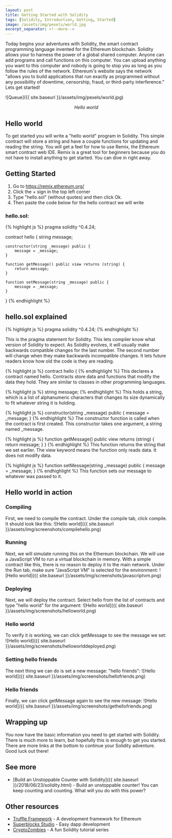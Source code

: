 ```yaml
---
layout: post
title: Getting Started with Solidity
tags: [Solidity, Introduction, Getting, Started]
image: /assets/img/pexels/world.jpg
excerpt_separator: <!--more-->
---
```


Today begins your adventures with Solidity, the smart contract programming language invented for the Ethereum blockchain. Solidity allows your to harness the power of a global shared computer. Anyone can add programs and call functions on this computer. You can upload anything you want to this computer and nobody is going to stop you as long as you follow the rules of the network. Ethereum's website says the network "allows you to build applications that run exactly as programmed without any possibility of downtime, censorship, fraud, or third-party interference." Lets get started!

<!--more-->

![Queue]({{ site.baseurl }}/assets/img/pexels/world.jpg)
<p align="center"><i>Hello world</i></p>

## Hello world
To get started you will write a "hello world" program in Solidity. This simple contract will store a string and have a couple functions for updating and reading the string. You will get a feel for how to use Remix, the Ethereum smart contract web IDE. Remix is a great tool for beginners because you do not have to install anything to get started. You can dive in right away.


## Getting Started

1. Go to https://remix.ethereum.org/
2. Click the + sign in the top left corner
3. Type "hello.sol" (without quotes) and then click Ok.
4. Then paste the code below for the hello contract we will write

### hello.sol:
{% highlight js %}
pragma solidity ^0.4.24;

contract hello {
    string message;
    
    constructor(string _message) public {
        message = _message;
    }
    
    function getMessage() public view returns (string) {
        return message;
    }
    
    function setMessage(string _message) public {
        message = _message;
    }
}
{% endhighlight %}

## hello.sol explained

{% highlight js %}
pragma solidity ^0.4.24;
{% endhighlight %}

This is the pragma statement for Solidity. This lets compiler know what version of Solidity to expect. As Solidity evolves, it will usually make backwards compatible changes for the last number. The second number will change when they make backwards incompatible changes. It lets future readers know how old the code is they are reading.

{% highlight js %}
contract hello {
{% endhighlight %}
This declares a contract named hello. Contracts store data and functions that modify the data they hold. They are similar to classes in other programming languages.

{% highlight js %}
    string message;
{% endhighlight %}
This holds a string, which is a list of alphanumeric characters that changes its size dynamically to fit whatever string it is holding.

{% highlight js %}
    constructor(string _message) public {
        message = _message;
    }
{% endhighlight %}
The constructor function is called when the contract is first created. This constructor takes one argument, a string named _message.


{% highlight js %}
    function getMessage() public view returns (string) {
        return message;
    }
}
{% endhighlight %}
This function returns the string that we set earlier. The view keyword means the function only reads data. It does not modify data.

{% highlight js %}
    function setMessage(string _message) public {
        message = _message;
    }
{% endhighlight %}
This function sets our message to whatever was passed to it.


## Hello world in action

### Compiling
First, we need to compile the contract. Under the compile tab, click compile. It should look like this:
![Hello world]({{ site.baseurl }}/assets/img/screenshots/compilehello.png)

### Running
Next, we will simulate running this on the Ethereum blockchain. We will use a JavaScript VM to run a virtual blockchain in memory. With a simple contract like this, there is no reason to deploy it to the main network. Under the Run tab, make sure "JavaScript VM" is selected for the environment:
![Hello world]({{ site.baseurl }}/assets/img/screenshots/javascriptvm.png)

### Deploying
Next, we will deploy the contract. Select hello from the list of contracts and type "hello world" for the argument:
![Hello world]({{ site.baseurl }}/assets/img/screenshots/helloworld.png)

### Hello world
To verify it is working, we can click getMessage to see the message we set:
![Hello world]({{ site.baseurl }}/assets/img/screenshots/helloworlddeployed.png)

### Setting hello friends
The next thing we can do is set a new message: "hello friends":
![Hello world]({{ site.baseurl }}/assets/img/screenshots/hellofriends.png)

### Hello friends
Finally, we can click getMessage again to see the new message:
![Hello world]({{ site.baseurl }}/assets/img/screenshots/gethellofriends.png)

## Wrapping up
You now have the basic information you need to get started with Solidity. There is much more to learn, but hopefully this is enough to get you started. There are more links at the bottom to continue your Solidity adventure. Good luck out there!

## See more
* [Build an Unstoppable Counter with Solidity]({{ site.baseurl }}/2018/06/23/solidity.html) - Build an unstoppable counter! You can keep counting and counting. What will you do with this power?
	
## Other resources
* [Truffle Framework](https://truffleframework.com/) - A development framework for Ethereum 
* [Superblocks Studio](https://studio.superblocks.com/) - Easy dapp development 
* [CryptoZombies](https://cryptozombies.io/) - A fun Solidity tutorial series 
	